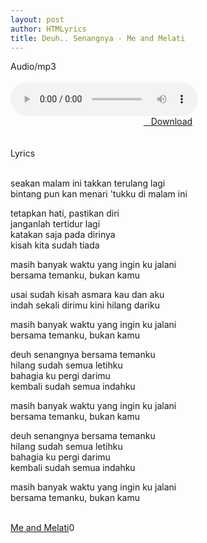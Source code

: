 ```yaml
---
layout: post
author: HTMLyrics
title: Deuh.. Senangnya - Me and Melati
---
```


<div class="htl">Audio/mp3</div><br />

<audio class='js-player' style="--plyr-color-main: #212121;" controls>
<source src="https://drive.google.com/uc?authuser=0&id=1Pl9t1gFRKxD7hFgbrKi_2tYsM3bbg3e9&export=download" type="audio/mp3">
</audio><br />

<center>
<a href="/download/deuhsenangnya-meandmelati" class="hbt"><i class="fa fa-chevron-down" aria-hidden="true"></i>&nbsp; &nbsp;Download</a>
</center><br />
<br />

<div class="htl">Lyrics</div><br />

seakan malam ini takkan terulang lagi<br />
bintang pun kan menari 'tukku di malam ini<br />

tetapkan hati, pastikan diri<br />
janganlah tertidur lagi<br />
katakan saja pada dirinya<br />
kisah kita sudah tiada<br />

masih banyak waktu yang ingin ku jalani<br />
bersama temanku, bukan kamu<br />

usai sudah kisah asmara kau dan aku<br />
indah sekali dirimu kini hilang dariku<br />

masih banyak waktu yang ingin ku jalani<br />
bersama temanku, bukan kamu<br />

deuh senangnya bersama temanku<br />
hilang sudah semua letihku<br />
bahagia ku pergi darimu<br />
kembali sudah semua indahku<br />

masih banyak waktu yang ingin ku jalani<br />
bersama temanku, bukan kamu<br />

deuh senangnya bersama temanku<br />
hilang sudah semua letihku<br />
bahagia ku pergi darimu<br />
kembali sudah semua indahku<br />

masih banyak waktu yang ingin ku jalani<br />
bersama temanku, bukan kamu<br />
<br />

<i class="fa fa-hashtag" aria-hidden="true"></i>
<a href="/artist/meandmelati">Me and Melati</a>0
